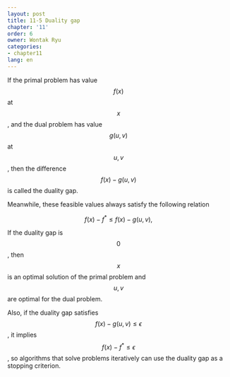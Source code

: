 ```yaml
---
layout: post
title: 11-5 Duality gap
chapter: '11'
order: 6
owner: Wontak Ryu
categories:
- chapter11
lang: en
---
```


If the primal problem has value $$f(x)$$ at $$x$$, and the dual problem has value $$g(u,v)$$ at $$u,v$$, then the difference $$f(x) - g(u,v)$$ is called the duality gap.

Meanwhile, these feasible values always satisfy the following relation
>
$$
\begin{equation}
f(x) - f^* \leq f(x) - g(u,v), 
\end{equation}
$$

If the duality gap is $$0$$, then $$x$$ is an optimal solution of the primal problem and $$u,v$$ are optimal for the dual problem.

Also, if the duality gap satisfies $$f(x)-g(u,v) \leq \epsilon$$, it implies $$f(x) -f^* \leq \epsilon$$, so algorithms that solve problems iteratively can use the duality gap as a stopping criterion.

